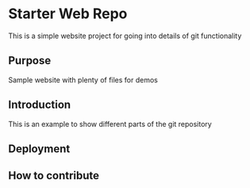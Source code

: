# Starter Web Repo

This is a simple website project for going into details of git functionality

## Purpose

Sample website with plenty of files for demos

## Introduction

This is an example to show different parts of the git repository

## Deployment

## How to contribute
